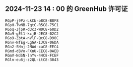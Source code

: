 ## 2024-11-23 14 : 00 的 GreenHub 许可证
```
RGpP-j9Pz-LkCb-o8C8-B8F8
RGpH-TwNB-7qtC-R5C8-75C1
RGoq-JjpR-d3c3-W0C8-60D2
RGo9-gEl1-kcjB-JEC8-02C2
RGo9-ZbtA-nVlF-QcC8-D90C
RGnv-NfEg-LgGA-IJC8-06DA
RGn2-SHnj-2NAd-caC8-EEC4
RGmd-dBVo-FXnU-CEC8-0AED
RGmV-NdSN-lnYv-44C8-FCEF
RGln-eu6j-z2QL-itC8-3043
```
